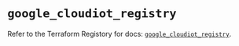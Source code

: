 # `google_cloudiot_registry`

Refer to the Terraform Registory for docs: [`google_cloudiot_registry`](https://registry.terraform.io/providers/hashicorp/google/4.68.0/docs/resources/cloudiot_registry).
